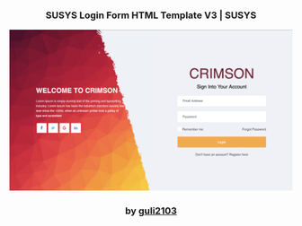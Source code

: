 <div align="center">

### SUSYS Login Form HTML Template V3 | SUSYS

<img src="blog/admin/base.png">

### by <a href="https://github.com/guli2103">guli2103</a>

</div>